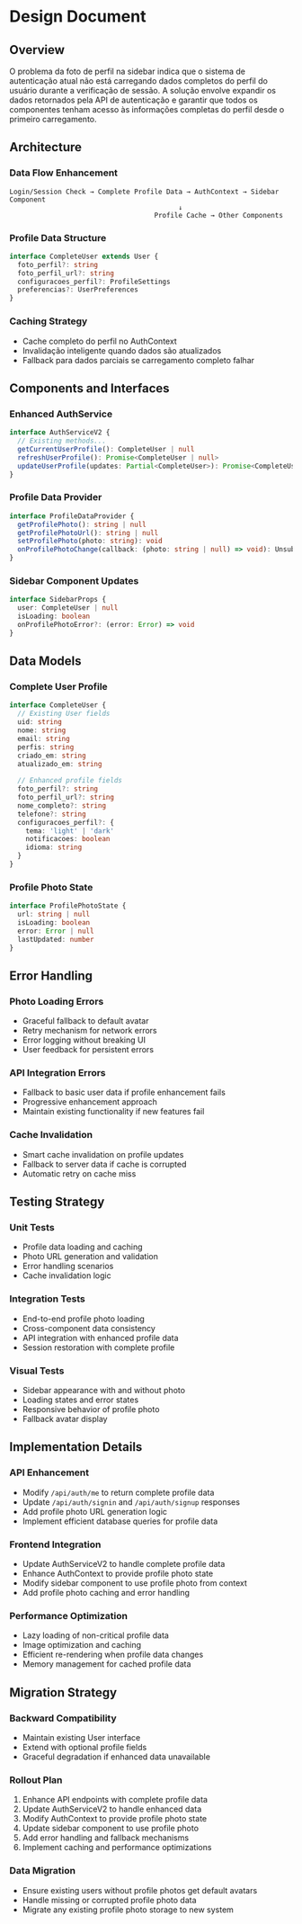 # Design Document

## Overview

O problema da foto de perfil na sidebar indica que o sistema de autenticação atual não está carregando dados completos do perfil do usuário durante a verificação de sessão. A solução envolve expandir os dados retornados pela API de autenticação e garantir que todos os componentes tenham acesso às informações completas do perfil desde o primeiro carregamento.

## Architecture

### Data Flow Enhancement
```
Login/Session Check → Complete Profile Data → AuthContext → Sidebar Component
                                          ↓
                                    Profile Cache → Other Components
```

### Profile Data Structure
```typescript
interface CompleteUser extends User {
  foto_perfil?: string
  foto_perfil_url?: string
  configuracoes_perfil?: ProfileSettings
  preferencias?: UserPreferences
}
```

### Caching Strategy
- Cache completo do perfil no AuthContext
- Invalidação inteligente quando dados são atualizados
- Fallback para dados parciais se carregamento completo falhar

## Components and Interfaces

### Enhanced AuthService
```typescript
interface AuthServiceV2 {
  // Existing methods...
  getCurrentUserProfile(): CompleteUser | null
  refreshUserProfile(): Promise<CompleteUser | null>
  updateUserProfile(updates: Partial<CompleteUser>): Promise<CompleteUser>
}
```

### Profile Data Provider
```typescript
interface ProfileDataProvider {
  getProfilePhoto(): string | null
  getProfilePhotoUrl(): string | null
  setProfilePhoto(photo: string): void
  onProfilePhotoChange(callback: (photo: string | null) => void): UnsubscribeFn
}
```

### Sidebar Component Updates
```typescript
interface SidebarProps {
  user: CompleteUser | null
  isLoading: boolean
  onProfilePhotoError?: (error: Error) => void
}
```

## Data Models

### Complete User Profile
```typescript
interface CompleteUser {
  // Existing User fields
  uid: string
  nome: string
  email: string
  perfis: string
  criado_em: string
  atualizado_em: string
  
  // Enhanced profile fields
  foto_perfil?: string
  foto_perfil_url?: string
  nome_completo?: string
  telefone?: string
  configuracoes_perfil?: {
    tema: 'light' | 'dark'
    notificacoes: boolean
    idioma: string
  }
}
```

### Profile Photo State
```typescript
interface ProfilePhotoState {
  url: string | null
  isLoading: boolean
  error: Error | null
  lastUpdated: number
}
```

## Error Handling

### Photo Loading Errors
- Graceful fallback to default avatar
- Retry mechanism for network errors
- Error logging without breaking UI
- User feedback for persistent errors

### API Integration Errors
- Fallback to basic user data if profile enhancement fails
- Progressive enhancement approach
- Maintain existing functionality if new features fail

### Cache Invalidation
- Smart cache invalidation on profile updates
- Fallback to server data if cache is corrupted
- Automatic retry on cache miss

## Testing Strategy

### Unit Tests
- Profile data loading and caching
- Photo URL generation and validation
- Error handling scenarios
- Cache invalidation logic

### Integration Tests
- End-to-end profile photo loading
- Cross-component data consistency
- API integration with enhanced profile data
- Session restoration with complete profile

### Visual Tests
- Sidebar appearance with and without photo
- Loading states and error states
- Responsive behavior of profile photo
- Fallback avatar display

## Implementation Details

### API Enhancement
- Modify `/api/auth/me` to return complete profile data
- Update `/api/auth/signin` and `/api/auth/signup` responses
- Add profile photo URL generation logic
- Implement efficient database queries for profile data

### Frontend Integration
- Update AuthServiceV2 to handle complete profile data
- Enhance AuthContext to provide profile photo state
- Modify sidebar component to use profile photo from context
- Add profile photo caching and error handling

### Performance Optimization
- Lazy loading of non-critical profile data
- Image optimization and caching
- Efficient re-rendering when profile data changes
- Memory management for cached profile data

## Migration Strategy

### Backward Compatibility
- Maintain existing User interface
- Extend with optional profile fields
- Graceful degradation if enhanced data unavailable

### Rollout Plan
1. Enhance API endpoints with complete profile data
2. Update AuthServiceV2 to handle enhanced data
3. Modify AuthContext to provide profile photo state
4. Update sidebar component to use profile photo
5. Add error handling and fallback mechanisms
6. Implement caching and performance optimizations

### Data Migration
- Ensure existing users without profile photos get default avatars
- Handle missing or corrupted profile photo data
- Migrate any existing profile photo storage to new system